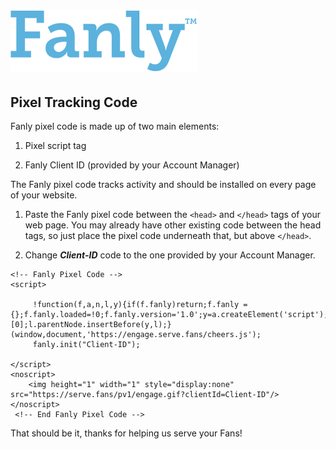 # ![Alt](fanly-word-blue.png "Fanly") #
## Pixel Tracking Code ##



Fanly pixel code is made up of two main elements:

1. Pixel script tag

2. Fanly Client ID (provided by your Account Manager)

The Fanly pixel code tracks activity and should be installed on every page of your website.

1. Paste the Fanly pixel code between the `<head>` and `</head>` tags of your web page. You may already have other existing code between the head tags, so just place the pixel code underneath that, but above `</head>`.

2. Change **_Client-ID_** code to the one provided by your Account Manager.


~~~~
<!-- Fanly Pixel Code -->
<script>

     !function(f,a,n,l,y){if(f.fanly)return;f.fanly = {};f.fanly.loaded=!0;f.fanly.version='1.0';y=a.createElement('script');y.async=!0;y.src=n;l=a.getElementsByTagName('script')[0];l.parentNode.insertBefore(y,l);}(window,document,'https://engage.serve.fans/cheers.js');
     fanly.init("Client-ID"); 
     
</script>
<noscript>
    <img height="1" width="1" style="display:none" src="https://serve.fans/pv1/engage.gif?clientId=Client-ID"/>
</noscript>
 <!-- End Fanly Pixel Code -->
 ~~~~

That should be it, thanks for helping us serve your Fans!




